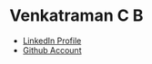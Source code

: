 # Venkatraman C B

* [LinkedIn Profile](https://linkedin.com/in/venkatramanb)
* [Github Account](https://github.com/vb-startr) 
